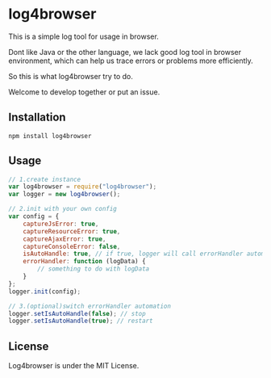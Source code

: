# log4browser

This is a simple log tool for usage in browser.

Dont like Java or the other language, we lack good log tool in browser environment, which can help us trace errors or problems more efficiently.

So this is what log4browser try to do.

Welcome to develop together or put an issue.

## Installation

```shell script
npm install log4browser
```

## Usage
```javascript
// 1.create instance
var log4browser = require("log4browser");
var logger = new log4browser();

// 2.init with your own config
var config = {
    captureJsError: true,
    captureResourceError: true,
    captureAjaxError: true,
    captureConsoleError: false,
    isAutoHandle: true, // if true, logger will call errorHandler automatically
    errorHandler: function (logData) {
        // something to do with logData
    }
};
logger.init(config);

// 3.(optional)switch errorHandler automation
logger.setIsAutoHandle(false); // stop
logger.setIsAutoHandle(true); // restart
```

## License
Log4browser is under the MIT License.